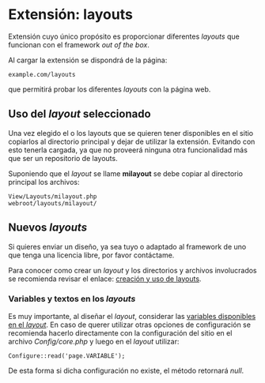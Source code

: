 Extensión: layouts
==================

Extensión cuyo único propósito es proporcionar diferentes *layouts* que
funcionan con el framework *out of the box*.

Al cargar la extensión se dispondrá de la página:

	example.com/layouts

que permitirá probar los diferentes *layouts* con la página web.

Uso del *layout* seleccionado
-----------------------------

Una vez elegido el o los layouts que se quieren tener disponibles en el sitio
copiarlos al directorio principal y dejar de utilizar la extensión. Evitando con
esto tenerla cargada, ya que no proveerá ninguna otra funcionalidad más que ser
un repositorio de layouts.

Suponiendo que el *layout* se llame **milayout** se debe copiar al directorio
principal los archivos:

	View/Layouts/milayout.php
	webroot/layouts/milayout/

Nuevos *layouts*
----------------

Si quieres enviar un diseño, ya sea tuyo o adaptado al framework de uno que
tenga una licencia libre, por favor contáctame.

Para conocer como crear un *layout* y los directorios y archivos involucrados
se recomienda revisar el enlace: [creación y uso de
layouts]({_base}/mipagina/mvc/vista/layouts).


### Variables y textos en los *layouts*

Es muy importante, al diseñar el *layout*, considerar las [variables disponibles
en el *layout*](http://sowerphp.org/doc/mvc/vista/variables). En caso de querer
utilizar otras opciones de configuración se recomienda hacerlo directamente con
la configuración del sitio en el archivo *Config/core.php* y luego en el
*layout* utilizar:

	Configure::read('page.VARIABLE');

De esta forma si dicha configuración no existe, el método retornará *null*.
